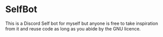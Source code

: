 # SelfBot #

This is a Discord Self bot for myself but anyone is free to take inspiration from it and reuse code as long as you abide by the GNU licence.